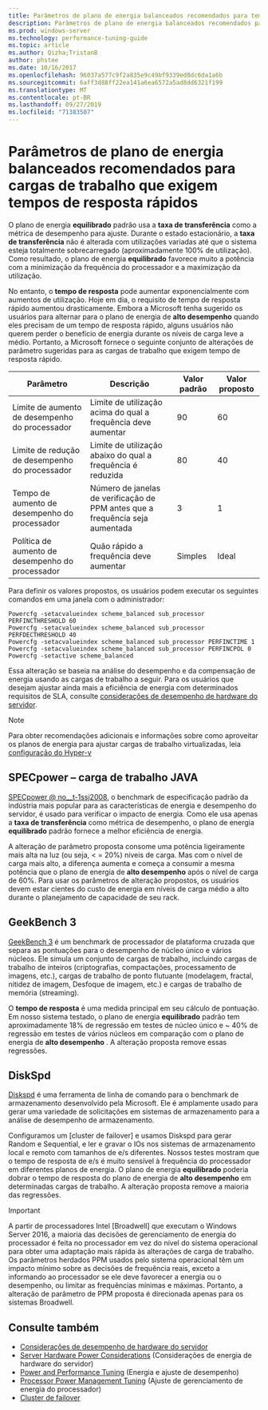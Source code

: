 ```yaml
---
title: Parâmetros de plano de energia balanceados recomendados para tempos de resposta rápidos
description: Parâmetros de plano de energia balanceados recomendados para tempo de resposta rápido
ms.prod: windows-server
ms.technology: performance-tuning-guide
ms.topic: article
ms.author: Qizha;TristanB
author: phstee
ms.date: 10/16/2017
ms.openlocfilehash: 96037a577c9f2a835e9c49bf9339ed8dc6da1a6b
ms.sourcegitcommit: 6aff3d88ff22ea141a6ea6572a5ad8dd6321f199
ms.translationtype: MT
ms.contentlocale: pt-BR
ms.lasthandoff: 09/27/2019
ms.locfileid: "71383507"
---
```

# <a name="recommended-balanced-power-plan-parameters-for-workloads-requiring-quick-response-times"></a>Parâmetros de plano de energia balanceados recomendados para cargas de trabalho que exigem tempos de resposta rápidos

O plano de energia **equilibrado** padrão usa a **taxa de transferência** como a métrica de desempenho para ajuste. Durante o estado estacionário, a **taxa de transferência** não é alterada com utilizações variadas até que o sistema esteja totalmente sobrecarregado (aproximadamente 100% de utilização).  Como resultado, o plano de energia **equilibrado** favorece muito a potência com a minimização da frequência do processador e a maximização da utilização.

No entanto, o **tempo de resposta** pode aumentar exponencialmente com aumentos de utilização. Hoje em dia, o requisito de tempo de resposta rápido aumentou drasticamente. Embora a Microsoft tenha sugerido os usuários para alternar para o plano de energia de **alto desempenho** quando eles precisam de um tempo de resposta rápido, alguns usuários não querem perder o benefício de energia durante os níveis de carga leve a médio. Portanto, a Microsoft fornece o seguinte conjunto de alterações de parâmetro sugeridas para as cargas de trabalho que exigem tempo de resposta rápido.


| Parâmetro | Descrição | Valor padrão | Valor proposto |
|------------------------|--------------------------------------------------------------------------------------------------------------------------------------------------------|----------------------------------------------------------------------------------|-----------------------------------------------------------------------------------------------------------------------------------------------------------|
| Limite de aumento de desempenho do processador | Limite de utilização acima do qual a frequência deve aumentar | 90 | 60 |
| Limite de redução de desempenho do processador | Limite de utilização abaixo do qual a frequência é reduzida | 80 | 40 |
| Tempo de aumento de desempenho do processador | Número de janelas de verificação de PPM antes que a frequência seja aumentada | 3 | 1 |
| Política de aumento de desempenho do processador | Quão rápido a frequência deve aumentar | Simples | Ideal |

Para definir os valores propostos, os usuários podem executar os seguintes comandos em uma janela com o administrador:

``` syntax
Powercfg -setacvalueindex scheme_balanced sub_processor PERFINCTHRESHOLD 60
Powercfg -setacvalueindex scheme_balanced sub_processor PERFDECTHRESHOLD 40
Powercfg -setacvalueindex scheme_balanced sub_processor PERFINCTIME 1
Powercfg -setacvalueindex scheme_balanced sub_processor PERFINCPOL 0
Powercfg -setactive scheme_balanced
```

Essa alteração se baseia na análise do desempenho e da compensação de energia usando as cargas de trabalho a seguir. Para os usuários que desejam ajustar ainda mais a eficiência de energia com determinados requisitos de SLA, consulte [considerações de desempenho de hardware do servidor](../power.md).

>[!Note]
> Para obter recomendações adicionais e informações sobre como aproveitar os planos de energia para ajustar cargas de trabalho virtualizadas, leia [configuração do Hyper-v](../../role/hyper-v-server/configuration.md)

## <a name="specpower--java-workload"></a>SPECpower – carga de trabalho JAVA

[SPECpower @ no__t-1ssj2008](http://spec.org/power_ssj2008/), o benchmark de especificação padrão da indústria mais popular para as características de energia e desempenho do servidor, é usado para verificar o impacto de energia. Como ele usa apenas a **taxa de transferência** como métrica de desempenho, o plano de energia **equilibrado** padrão fornece a melhor eficiência de energia.

A alteração de parâmetro proposta consome uma potência ligeiramente mais alta na luz (ou seja, < = 20%) níveis de carga. Mas com o nível de carga mais alto, a diferença aumenta e começa a consumir a mesma potência que o plano de energia de **alto desempenho** após o nível de carga de 60%. Para usar os parâmetros de alteração propostos, os usuários devem estar cientes do custo de energia em níveis de carga médio a alto durante o planejamento de capacidade de seu rack.

## <a name="geekbench-3"></a>GeekBench 3

[GeekBench 3](http://www.geekbench.com/geekbench3/) é um benchmark de processador de plataforma cruzada que separa as pontuações para o desempenho de núcleo único e vários núcleos. Ele simula um conjunto de cargas de trabalho, incluindo cargas de trabalho de inteiros (criptografias, compactações, processamento de imagens, etc.), cargas de trabalho de ponto flutuante (modelagem, fractal, nitidez de imagem, Desfoque de imagem, etc.) e cargas de trabalho de memória (streaming).

O **tempo de resposta** é uma medida principal em seu cálculo de pontuação. Em nosso sistema testado, o plano de energia **equilibrado** padrão tem aproximadamente 18% de regressão em testes de núcleo único e ~ 40% de regressão em testes de vários núcleos em comparação com o plano de energia de **alto desempenho** . A alteração proposta remove essas regressões.

## <a name="diskspd"></a>DiskSpd

[Diskspd](https://en.wikipedia.org/wiki/Diskspd) é uma ferramenta de linha de comando para o benchmark de armazenamento desenvolvido pela Microsoft. Ele é amplamente usado para gerar uma variedade de solicitações em sistemas de armazenamento para a análise de desempenho de armazenamento.

Configuramos um [cluster de failover] e usamos Diskspd para gerar Random e Sequential, e ler e gravar o IOs nos sistemas de armazenamento local e remoto com tamanhos de e/s diferentes. Nossos testes mostram que o tempo de resposta de e/s é muito sensível à frequência do processador em diferentes planos de energia. O plano de energia **equilibrado** poderia dobrar o tempo de resposta do plano de energia de **alto desempenho** em determinadas cargas de trabalho. A alteração proposta remove a maioria das regressões.

>[!Important]
>A partir de processadores Intel [Broadwell] que executam o Windows Server 2016, a maioria das decisões de gerenciamento de energia do processador é feita no processador em vez do nível do sistema operacional para obter uma adaptação mais rápida às alterações de carga de trabalho. Os parâmetros herdados PPM usados pelo sistema operacional têm um impacto mínimo sobre as decisões de frequência reais, exceto a informando ao processador se ele deve favorecer a energia ou o desempenho, ou limitar as frequências mínimas e máximas. Portanto, a alteração de parâmetro de PPM proposta é direcionada apenas para os sistemas Broadwell.

## <a name="see-also"></a>Consulte também
- [Considerações de desempenho de hardware do servidor](../index.md)
- [Server Hardware Power Considerations](../power.md) (Considerações de energia de hardware do servidor)
- [Power and Performance Tuning](power-performance-tuning.md) (Energia e ajuste de desempenho)
- [Processor Power Management Tuning](processor-power-management-tuning.md) (Ajuste de gerenciamento de energia do processador)
- [Cluster de failover](https://technet.microsoft.com/library/cc725923.aspx)
